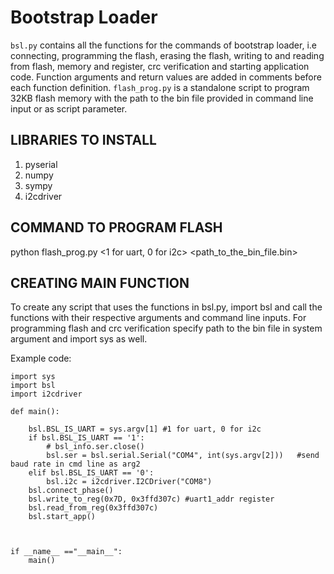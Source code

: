 # Bootstrap Loader
`bsl.py` contains all the functions for the commands of bootstrap loader, i.e connecting, programming the flash, erasing the flash, writing to and reading from flash, memory and register, crc verification and starting application code. Function arguments and return values are added in comments before each function definition.
`flash_prog.py` is a standalone script to program 32KB flash memory with the path to the bin file provided in command line input or as script parameter.
 
## LIBRARIES TO INSTALL
1. pyserial
2. numpy
3. sympy
4. i2cdriver

## COMMAND TO PROGRAM FLASH

python flash_prog.py <1 for uart, 0 for i2c> <path_to_the_bin_file.bin> <baud rate for uart>

## CREATING MAIN FUNCTION

To create any script that uses the functions in bsl.py, import bsl and call the functions with their respective arguments and command line inputs.
For programming flash and crc verification specify path to the bin file in system argument and import sys as well.

Example code:

    import sys
    import bsl
    import i2cdriver

    def main():

        bsl.BSL_IS_UART = sys.argv[1] #1 for uart, 0 for i2c
        if bsl.BSL_IS_UART == '1':
            # bsl_info.ser.close()
            bsl.ser = bsl.serial.Serial("COM4", int(sys.argv[2]))   #send baud rate in cmd line as arg2
        elif bsl.BSL_IS_UART == '0':
            bsl.i2c = i2cdriver.I2CDriver("COM8")
        bsl.connect_phase()
        bsl.write_to_reg(0x7D, 0x3ffd307c) #uart1_addr register
        bsl.read_from_reg(0x3ffd307c)
        bsl.start_app()



    if __name__ =="__main__":
        main()

